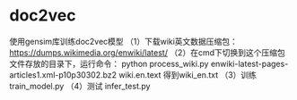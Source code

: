 # doc2vec
使用gensim库训练doc2vec模型
（1）下载wiki英文数据压缩包：https://dumps.wikimedia.org/enwiki/latest/
（2）在cmd下切换到这个压缩包文件存放的目录下，运行命令：
python process_wiki.py enwiki-latest-pages-articles1.xml-p10p30302.bz2 wiki.en.text
得到wiki_en.txt
（3）训练 train_model.py
（4）测试 infer_test.py

